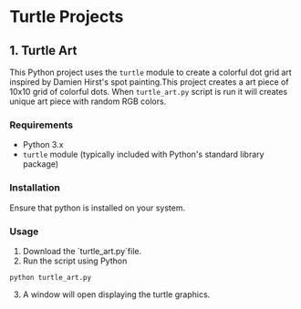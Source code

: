 # Turtle Projects

## 1. Turtle Art 
This Python project uses the `turtle` module to create a colorful dot grid art inspired by Damien Hirst's spot painting.This project creates a art piece of 10x10 grid of colorful dots. When `turtle_art.py` script is run it will creates unique art piece with random RGB colors. 

### Requirements
- Python 3.x
- `turtle` module (typically included with Python's standard library package)

### Installation
Ensure that python is installed on your system.

### Usage
1. Download the `turtle_art.py´file.
2. Run the script using Python
```
python turtle_art.py
```
3. A window will open displaying the turtle graphics.